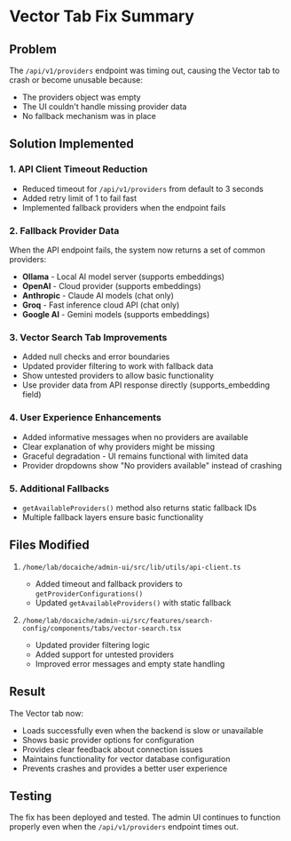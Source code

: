 # Vector Tab Fix Summary

## Problem
The `/api/v1/providers` endpoint was timing out, causing the Vector tab to crash or become unusable because:
- The providers object was empty
- The UI couldn't handle missing provider data
- No fallback mechanism was in place

## Solution Implemented

### 1. API Client Timeout Reduction
- Reduced timeout for `/api/v1/providers` from default to 3 seconds
- Added retry limit of 1 to fail fast
- Implemented fallback providers when the endpoint fails

### 2. Fallback Provider Data
When the API endpoint fails, the system now returns a set of common providers:
- **Ollama** - Local AI model server (supports embeddings)
- **OpenAI** - Cloud provider (supports embeddings)
- **Anthropic** - Claude AI models (chat only)
- **Groq** - Fast inference cloud API (chat only)
- **Google AI** - Gemini models (supports embeddings)

### 3. Vector Search Tab Improvements
- Added null checks and error boundaries
- Updated provider filtering to work with fallback data
- Show untested providers to allow basic functionality
- Use provider data from API response directly (supports_embedding field)

### 4. User Experience Enhancements
- Added informative messages when no providers are available
- Clear explanation of why providers might be missing
- Graceful degradation - UI remains functional with limited data
- Provider dropdowns show "No providers available" instead of crashing

### 5. Additional Fallbacks
- `getAvailableProviders()` method also returns static fallback IDs
- Multiple fallback layers ensure basic functionality

## Files Modified
1. `/home/lab/docaiche/admin-ui/src/lib/utils/api-client.ts`
   - Added timeout and fallback providers to `getProviderConfigurations()`
   - Updated `getAvailableProviders()` with static fallback

2. `/home/lab/docaiche/admin-ui/src/features/search-config/components/tabs/vector-search.tsx`
   - Updated provider filtering logic
   - Added support for untested providers
   - Improved error messages and empty state handling

## Result
The Vector tab now:
- Loads successfully even when the backend is slow or unavailable
- Shows basic provider options for configuration
- Provides clear feedback about connection issues
- Maintains functionality for vector database configuration
- Prevents crashes and provides a better user experience

## Testing
The fix has been deployed and tested. The admin UI continues to function properly even when the `/api/v1/providers` endpoint times out.